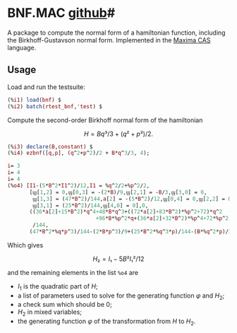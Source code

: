# BNF.MAC [github](https://github.com/leo-butler/bnf.git "repo link")#

A package to compute the normal form of a hamiltonian function,
including the Birkhoff-Gustavson normal form. Implemented in the
[Maxima CAS](https://maxima.sourceforge.net/ "Maxima url") language.

## Usage ##

Load and run the testsuite:

``` maxima
(%i1) load(bnf) $
(%i2) batch(rtest_bnf,'test) $
```

Compute the second-order Birkhoff normal form of the hamiltonian

``` math
H=B q³/3 + (q² + p²)/2.
```

``` maxima
(%i3) declare(B,constant) $
(%i4) ezbnf([q,p], (q^2+p^2)/2 + B*q^3/3, 4);

i= 3 
i= 4 
i= 4 
(%o4) [I1-(5*B^2*I1^2)/12,I1 = %q^2/2+%p^2/2,
       [ϣ[1,2] = 0,ϣ[0,3] = -(2*B)/9,ϣ[2,1] = -B/3,ϣ[3,0] = 0,
        ϣ[1,3] = (47*B^2)/144,a[2] = -(5*B^2)/12,ϣ[0,4] = 0,ϣ[2,2] = 0,
        ϣ[3,1] = (25*B^2)/144,ϣ[4,0] = 0],0,
       ((36*a[2]+15*B^2)*q^4+48*B*q^3+((72*a[2]+83*B^2)*%p^2+72)*q^2
                            +96*B*%p^2*q+(36*a[2]+32*B^2)*%p^4+72*%p^2)
        /144,
       (47*B^2*%q*p^3)/144-(2*B*p^3)/9+(25*B^2*%q^3*p)/144-(B*%q^2*p)/3+%q*p]

```

Which gives

``` math
H₂=I₁-5 B² I₁²/12 
```

and the remaining elements in the list `%o4` are

  * $I_1$ is the quadratic part of $H$;
  * a list of parameters used to solve for the generating function $φ$ and $H_2$;
  * a check sum which should be $0$;
  * $H_2$ in mixed variables;
  * the generating function $φ$ of the transformation from $H$ to $H_2$.

